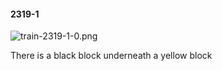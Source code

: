 #### 2319-1
![train-2319-1-0.png](https://github.com/lil-lab/nlvr/raw/master/nlvr/train/images/77/train-2319-1-0.png "train-2319-1-0.png")

There is a black block underneath a yellow block